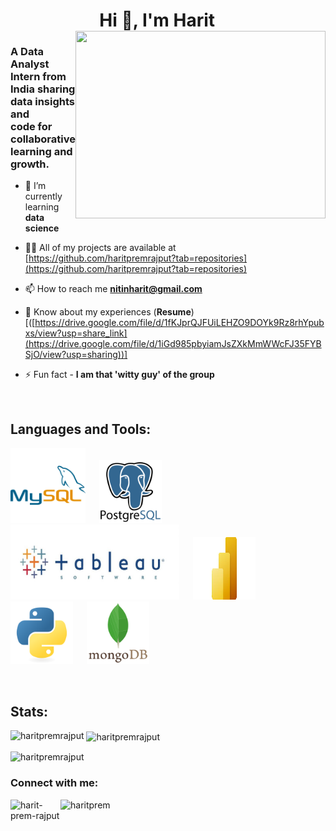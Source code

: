 <h1 align="center">Hi 👋, I'm Harit &emsp; <img src="https://github.com/haritpremrajput/haritpremrajput/blob/main/My gif.gif" align="right" width="400" height="300"/></h1>  
<h3 align="left">A Data Analyst Intern from India sharing data insights and <br>
 code for collaborative learning and growth.</h3>


- 🌱 I’m currently learning **data science**

- 👨‍💻 All of my projects are available at [https://github.com/haritpremrajput?tab=repositories](https://github.com/haritpremrajput?tab=repositories)

- 📫 How to reach me **nitinharit@gmail.com**

- 📄 Know about my experiences (**Resume**) [([https://drive.google.com/file/d/1fKJprQJFUiLEHZO9DOYk9Rz8rhYpubxs/view?usp=share_link](https://drive.google.com/file/d/1iGd985pbyiamJsZXkMmWWcFJ35FYBSjO/view?usp=sharing))]

- ⚡ Fun fact - **I am that 'witty guy' of the group**

<br>

<h2 align="left">Languages and Tools:</h2>
<p align="left"> <img src="https://raw.githubusercontent.com/devicons/devicon/master/icons/mysql/mysql-original-wordmark.svg" alt="mysql" width="120" height="120"/>          &emsp;                  <img src="https://raw.githubusercontent.com/devicons/devicon/master/icons/postgresql/postgresql-original-wordmark.svg" alt="postgresql" width="100" height="100"/>             &emsp;          <img src="https://github.com/haritpremrajput/haritpremrajput/blob/main/tableau-logo-tableau-software-700x263.jpg" width="270" height="120"/>             
&emsp; <img src="https://github.com/haritpremrajput/haritpremrajput/blob/main/download.jpg" width="100" height="100"/> &emsp; <img src="https://raw.githubusercontent.com/devicons/devicon/master/icons/python/python-original.svg" alt="python" width="100" height="100"/> </a>
&emsp;                          <a>
 <img src="https://raw.githubusercontent.com/devicons/devicon/master/icons/mongodb/mongodb-original-wordmark.svg" alt="mongodb" width="100" height="100"/> 
</a> </p>

<br>
<h2 align="left">Stats:</h2>

<p><img align="left" src="https://github-readme-stats.vercel.app/api/top-langs?username=haritpremrajput&show_icons=true&locale=en&layout=compact" alt="haritpremrajput" /></p>

<p>&nbsp;<img align="center" src="https://github-readme-stats.vercel.app/api?username=haritpremrajput&show_icons=true&locale=en" alt="haritpremrajput" /></p>

<p><img align="center" src="https://github-readme-streak-stats.herokuapp.com/?user=haritpremrajput&" alt="haritpremrajput" /></p><h3 align="left">Connect with me:</h3>
<p align="left">
 
<a href="https://linkedin.com/in/harit-prem-rajput" target="blank"><img align="left" src="https://raw.githubusercontent.com/rahuldkjain/github-profile-readme-generator/master/src/images/icons/Social/linked-in-alt.svg" alt="harit-prem-rajput" height="60" width="80" /></a>           <a href="https://twitter.com/haritprem" target="blank"><img align="left" src="https://raw.githubusercontent.com/rahuldkjain/github-profile-readme-generator/master/src/images/icons/Social/twitter.svg" alt="haritprem" height="60" width="80" /></a>   

</p>
